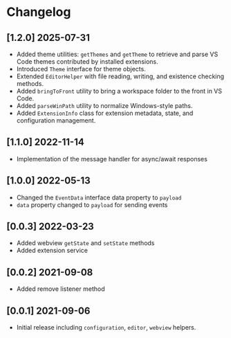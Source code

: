 # Changelog

## [1.2.0] 2025-07-31

- Added theme utilities: `getThemes` and `getTheme` to retrieve and parse VS Code themes contributed by installed extensions.
- Introduced `Theme` interface for theme objects.
- Extended `EditorHelper` with file reading, writing, and existence checking methods.
- Added `bringToFront` utility to bring a workspace folder to the front in VS Code.
- Added `parseWinPath` utility to normalize Windows-style paths.
- Added `ExtensionInfo` class for extension metadata, state, and configuration management.

## [1.1.0] 2022-11-14

- Implementation of the message handler for async/await responses

## [1.0.0] 2022-05-13

- Changed the `EventData` interface data property to `payload`
- `data` property changed to `payload` for sending events

## [0.0.3] 2022-03-23

- Added webview `getState` and `setState` methods
- Added extension service

## [0.0.2] 2021-09-08

- Added remove listener method

## [0.0.1] 2021-09-06

- Initial release including `configuration`, `editor`, `webview` helpers.
